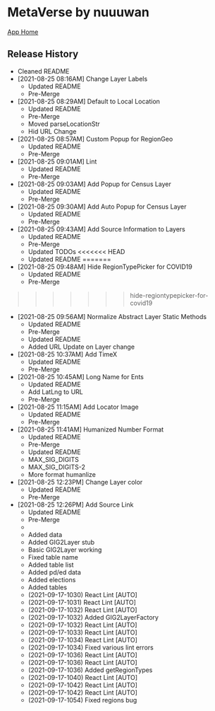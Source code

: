 # MetaVerse by nuuuwan

[App Home](https://nuuuwan.github.io/metaverse)


## Release History
  * Cleaned README
* [2021-08-25 08:16AM] Change Layer Labels
  * Updated README
  * Pre-Merge
* [2021-08-25 08:29AM] Default to Local Location
  * Updated README
  * Pre-Merge
  * Moved parseLocationStr
  * Hid URL Change
* [2021-08-25 08:57AM] Custom Popup for RegionGeo
  * Updated README
  * Pre-Merge
* [2021-08-25 09:01AM] Lint
  * Updated README
  * Pre-Merge
* [2021-08-25 09:03AM] Add Popup for Census Layer
  * Updated README
  * Pre-Merge
* [2021-08-25 09:30AM] Add Auto Popup for Census Layer
  * Updated README
  * Pre-Merge
* [2021-08-25 09:43AM] Add Source Information to Layers
  * Updated README
  * Pre-Merge
  * Updated TODOs
<<<<<<< HEAD
  * Updated README
=======
* [2021-08-25 09:48AM] Hide RegionTypePicker for COVID19
  * Updated README
  * Pre-Merge
>>>>>>> hide-regiontypepicker-for-covid19
* [2021-08-25 09:56AM] Normalize Abstract Layer Static Methods
  * Updated README
  * Pre-Merge
  * Updated README
  * Added URL Update on Layer change
* [2021-08-25 10:37AM] Add TimeX
  * Updated README
  * Pre-Merge
* [2021-08-25 10:45AM] Long Name for Ents
  * Updated README
  * Add LatLng to URL
  * Pre-Merge
* [2021-08-25 11:15AM] Add Locator Image
  * Updated README
  * Pre-Merge
* [2021-08-25 11:41AM] Humanized Number Format
  * Updated README
  * Pre-Merge
  * Updated README
  * MAX_SIG_DIGITS
  * MAX_SIG_DIGITS-2
  * More format humanlize
* [2021-08-25 12:23PM] Change Layer color
  * Updated README
  * Pre-Merge
* [2021-08-25 12:26PM] Add Source Link
  * Updated README
  * Pre-Merge
  * 
  * Added data
  * Added GIG2Layer stub
  * Basic GIG2Layer working
  * Fixed table name
  * Added table list
  * Added pd/ed data
  * Added elections
  * Added tables
  *  (2021-09-17-1030) React Lint [AUTO]
  *  (2021-09-17-1031) React Lint [AUTO]
  *  (2021-09-17-1032) React Lint [AUTO]
  *  (2021-09-17-1032) Added GIG2LayerFactory
  *  (2021-09-17-1032) React Lint [AUTO]
  *  (2021-09-17-1033) React Lint [AUTO]
  *  (2021-09-17-1034) React Lint [AUTO]
  *  (2021-09-17-1034) Fixed various lint errors
  *  (2021-09-17-1036) React Lint [AUTO]
  *  (2021-09-17-1036) React Lint [AUTO]
  *  (2021-09-17-1036) Added getRegionTypes
  *  (2021-09-17-1040) React Lint [AUTO]
  *  (2021-09-17-1042) React Lint [AUTO]
  *  (2021-09-17-1042) React Lint [AUTO]
  *  (2021-09-17-1054) Fixed regions bug
